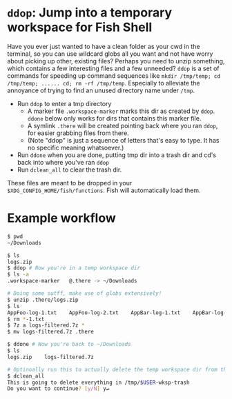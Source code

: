 # `ddop`: Jump into a temporary workspace for Fish Shell

Have you ever just wanted to have a clean folder as your cwd in the terminal, so you can use wildcard globs all you want and not have worry about picking up other, existing files? Perhaps you need to unzip something, which contains a few interesting files and a few unneeded? `ddop` is a set of commands for speeding up command sequences like `mkdir /tmp/temp; cd /tmp/temp; ...... cd; rm -rf /tmp/temp`. Especially to alleviate the annoyance of trying to find an unused directory name under `/tmp`.

- Run `ddop` to enter a tmp directory
    - A marker file `.workspace-marker` marks this dir as created by `ddop`. `ddone` below only works for dirs that contains this marker file.
    - A symlink `.there` will be created pointing back where you ran `ddop`, for easier grabbing files from there.
    - (Note "ddop" is just a sequence of letters that's easy to type. It has no specific meaning whatsoever.)
- Run `ddone` when you are done, putting tmp dir into a trash dir and cd's back into where you've ran `ddop`
- Run `dclean_all` to clear the trash dir.

These files are meant to be dropped in your `$XDG_CONFIG_HOME/fish/functions`. Fish will automatically load them.

# Example workflow

```sh
$ pwd
~/Downloads

$ ls
logs.zip
$ ddop # Now you're in a temp workspace dir
$ ls -a
.workspace-marker   @.there -> ~/Downloads

# Doing some sutff, make use of globs extensively!
$ unzip .there/logs.zip
$ ls
AppFoo-log-1.txt    AppFoo-log-2.txt    AppBar-log-1.txt    AppBar-log-2.txt
$ rm *-1.txt
$ 7z a logs-filtered.7z *
$ mv logs-filtered.7z .there

$ ddone # Now you're back to ~/Downloads
$ ls
logs.zip    logs-filtered.7z

# Optinoally run this to actually delete the temp workspace dir from the trash
$ dclean_all
This is going to delete everything in /tmp/$USER-wksp-trash
Do you want to continue? [y/N] y↵
```
